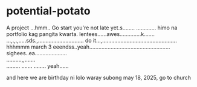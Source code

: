 # potential-potato
A project
...hmm..
Go start you're not late yet.s........
.............
himo na portfolio kag pangita kwarta. lentees......awes..............k.......
...,.,.,.....sds.,..............................
do it...,.................................................
 hhhmmm march 3 eeendss..yeah.....................................................
 sighees..ea.....................
 <br>..........,,.......
 <br>.........
.......
........
 yeah......

 and here we are birthday ni lolo waray subong may 18, 2025, go to church
<!-- I will start today freelancing and VA help meqq....

help me help me helpppp.....

mashed potato
heyy

hello. s.
